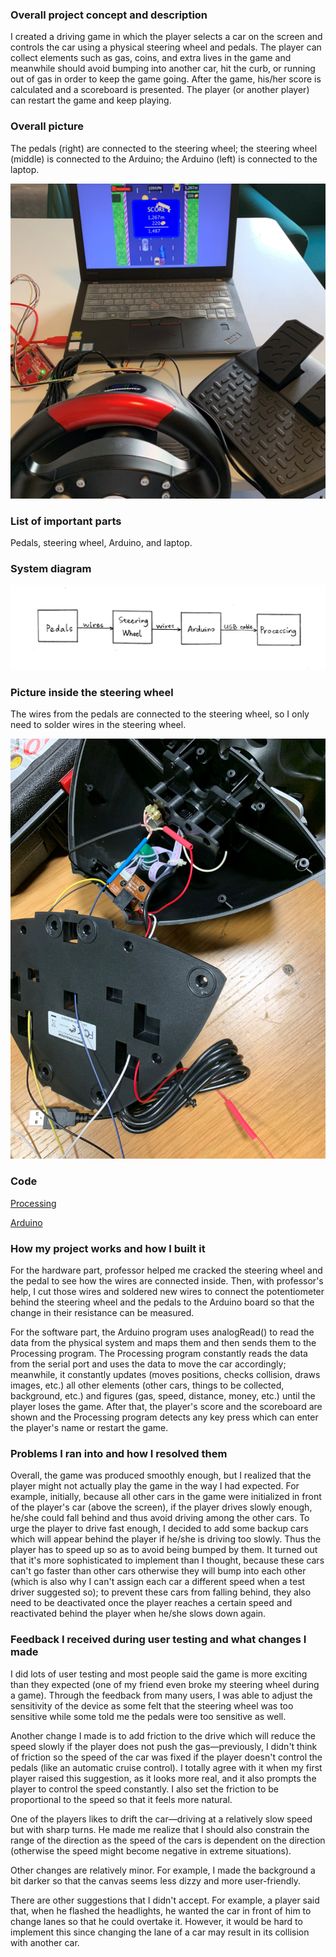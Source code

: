 ### Overall project concept and description
I created a driving game in which the player selects a car on the screen and controls the car using a physical steering wheel and pedals. The player can collect elements such as gas, coins, and extra lives in the game and meanwhile should avoid bumping into another car, hit the curb, or running out of gas in order to keep the game going. After the game, his/her score is calculated and a scoreboard is presented. The player (or another player) can restart the game and keep playing.
### Overall picture
The pedals (right) are connected to the steering wheel; the steering wheel (middle) is connected to the Arduino; the Arduino (left) is connected to the laptop.

![](https://github.com/Bowen1Zhu/Intro-to-IM/blob/master/Final/Documentation_Pictures/overall%20picture.jpg)
### List of important parts
Pedals, steering wheel, Arduino, and laptop.
### System diagram
![](https://github.com/Bowen1Zhu/Intro-to-IM/blob/master/Final/Documentation_Pictures/system%20diagram.jpg)
### Picture inside the steering wheel
The wires from the pedals are connected to the steering wheel, so I only need to solder wires in the steering wheel.

![](https://github.com/Bowen1Zhu/Intro-to-IM/blob/master/Final/Documentation_Pictures/steering%20wheel.jpg)
### Code
[Processing](Final_Processing/Final_Processing.pde)

[Arduino](Final_Arduino/Final_Arduino.ino)
### How my project works and how I built it
For the hardware part, professor helped me cracked the steering wheel and the pedal to see how the wires are connected inside. Then, with professor's help, I cut those wires and soldered new wires to connect the potentiometer behind the steering wheel and the pedals to the Arduino board so that the change in their resistance can be measured.

For the software part, the Arduino program uses analogRead() to read the data from the physical system and maps them and then sends them to the Processing program. The Processing program constantly reads the data from the serial port and uses the data to move the car accordingly; meanwhile, it constantly updates (moves positions, checks collision, draws images, etc.) all other elements (other cars, things to be collected, background, etc.) and figures (gas, speed, distance, money, etc.) until the player loses the game. After that, the player's score and the scoreboard are shown and the Processing program detects any key press which can enter the player's name or restart the game.
### Problems I ran into and how I resolved them
Overall, the game was produced smoothly enough, but I realized that the player might not actually play the game in the way I had expected. For example, initially, because all other cars in the game were initialized in front of the player's car (above the screen), if the player drives slowly enough, he/she could fall behind and thus avoid driving among the other cars. To urge the player to drive fast enough, I decided to add some backup cars which will appear behind the player if he/she is driving too slowly. Thus the player has to speed up so as to avoid being bumped by them. It turned out that it's more sophisticated to implement than I thought, because these cars can't go faster than other cars otherwise they will bump into each other (which is also why I can't assign each car a different speed when a test driver suggested so); to prevent these cars from falling behind, they also need to be deactivated once the player reaches a certain speed and reactivated behind the player when he/she slows down again.
### Feedback I received during user testing and what changes I made
I did lots of user testing and most people said the game is more exciting than they expected (one of my friend even broke my steering wheel during a game). Through the feedback from many users, I was able to adjust the sensitivity of the device as some felt that the steering wheel was too sensitive while some told me the pedals were too sensitive as well.

Another change I made is to add friction to the drive which will reduce the speed slowly if the player does not push the gas—previously, I didn't think of friction so the speed of the car was fixed if the player doesn't control the pedals (like an automatic cruise control). I totally agree with it when my first player raised this suggestion, as it looks more real, and it also prompts the player to control the speed constantly. I also set the friction to be proportional to the speed so that it feels more natural.

One of the players likes to drift the car—driving at a relatively slow speed but with sharp turns. He made me realize that I should also constrain the range of the direction as the speed of the cars is dependent on the direction (otherwise the speed might become negative in extreme situations).

Other changes are relatively minor. For example, I made the background a bit darker so that the canvas seems less dizzy and more user-friendly.

There are other suggestions that I didn't accept. For example, a player said that, when he flashed the headlights, he wanted the car in front of him to change lanes so that he could overtake it. However, it would be hard to implement this since changing the lane of a car may result in its collision with another car.
